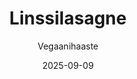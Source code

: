 ---
title: "Linssilasagne"
image: "https://vegaanibotti.lauravuo.me/2025/09/2025-09-09_small.png"
date: 2025-09-09
receipt_url: "https://vegaanihaaste.fi/reseptit/linssilasagne"
author: "Vegaanihaaste"
---